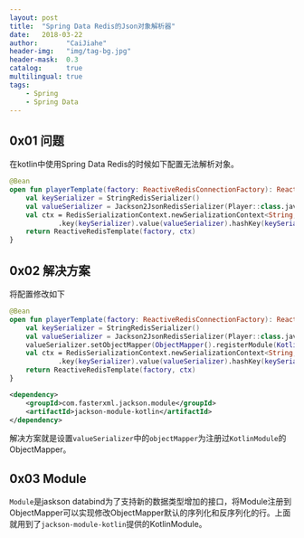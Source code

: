 ```yaml
---
layout: post
title:  "Spring Data Redis的Json对象解析器"
date:   2018-03-22
author:       "CaiJiahe"
header-img:   "img/tag-bg.jpg"
header-mask:  0.3
catalog:      true
multilingual: true
tags:
    - Spring
    - Spring Data
---
```


## 0x01 问题
在kotlin中使用Spring Data Redis的时候如下配置无法解析对象。
```kotlin
@Bean
open fun playerTemplate(factory: ReactiveRedisConnectionFactory): ReactiveRedisTemplate<String, Player> {
	val keySerializer = StringRedisSerializer()
	val valueSerializer = Jackson2JsonRedisSerializer(Player::class.java)
	val ctx = RedisSerializationContext.newSerializationContext<String, Player>()
			.key(keySerializer).value(valueSerializer).hashKey(keySerializer).hashValue(valueSerializer).build()
	return ReactiveRedisTemplate(factory, ctx)
}
```

## 0x02 解决方案
将配置修改如下
```kotlin
@Bean
open fun playerTemplate(factory: ReactiveRedisConnectionFactory): ReactiveRedisTemplate<String, Player> {
	val keySerializer = StringRedisSerializer()
	val valueSerializer = Jackson2JsonRedisSerializer(Player::class.java)
	valueSerializer.setObjectMapper(ObjectMapper().registerModule(KotlinModule()))
	val ctx = RedisSerializationContext.newSerializationContext<String, Player>()
			.key(keySerializer).value(valueSerializer).hashKey(keySerializer).hashValue(valueSerializer).build()
	return ReactiveRedisTemplate(factory, ctx)
}
```

```xml
<dependency>
	<groupId>com.fasterxml.jackson.module</groupId>
	<artifactId>jackson-module-kotlin</artifactId>
</dependency>
```
解决方案就是设置`valueSerializer`中的`objectMapper`为注册过`KotlinModule`的ObjectMapper。

## 0x03 Module
`Module`是jaskson databind为了支持新的数据类型增加的接口，将Module注册到ObjectMapper可以实现修改ObjectMapper默认的序列化和反序列化的行。上面就用到了`jackson-module-kotlin`提供的KotlinModule。
